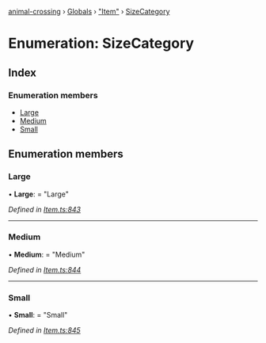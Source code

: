 [animal-crossing](../README.md) › [Globals](../globals.md) › ["Item"](../modules/_item_.md) › [SizeCategory](_item_.sizecategory.md)

# Enumeration: SizeCategory

## Index

### Enumeration members

* [Large](_item_.sizecategory.md#large)
* [Medium](_item_.sizecategory.md#medium)
* [Small](_item_.sizecategory.md#small)

## Enumeration members

###  Large

• **Large**: = "Large"

*Defined in [Item.ts:843](https://github.com/Norviah/animal-crossing/blob/fc7c924/module/types/Item.ts#L843)*

___

###  Medium

• **Medium**: = "Medium"

*Defined in [Item.ts:844](https://github.com/Norviah/animal-crossing/blob/fc7c924/module/types/Item.ts#L844)*

___

###  Small

• **Small**: = "Small"

*Defined in [Item.ts:845](https://github.com/Norviah/animal-crossing/blob/fc7c924/module/types/Item.ts#L845)*
